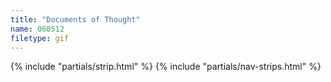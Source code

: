 ```yaml
---
title: "Documents of Thought"
name: 060512
filetype: gif
---
```


{% include "partials/strip.html" %}
{% include "partials/nav-strips.html" %}